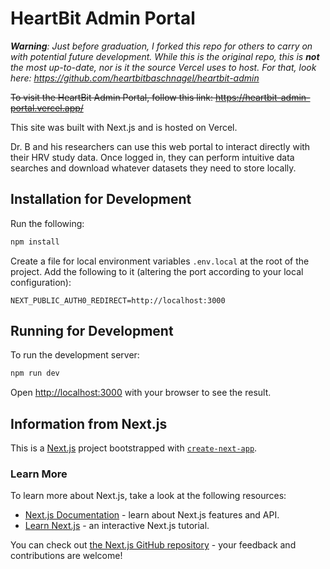 # HeartBit Admin Portal

***Warning**: Just before graduation, I forked this repo for others to carry on with potential future development. While this is the original repo, this is **not** the most up-to-date, nor is it the source Vercel uses to host. For that, look here: https://github.com/heartbitbaschnagel/heartbit-admin*

~~To visit the HeartBit Admin Portal, follow this link: https://heartbit-admin-portal.vercel.app/~~

This site was built with Next.js and is hosted on Vercel.

Dr. B and his researchers can use this web portal to interact directly with their HRV study data. Once logged in, they can perform intuitive data searches and download whatever datasets they need to store locally.

## Installation for Development

Run the following:
```bash
npm install
```

Create a file for local environment variables `.env.local` at the root of the project. Add the following to it (altering the port according to your local configuration):
```
NEXT_PUBLIC_AUTH0_REDIRECT=http://localhost:3000
```

## Running for Development

To run the development server:

```bash
npm run dev
```

Open [http://localhost:3000](http://localhost:3000) with your browser to see the result.

## Information from Next.js

This is a [Next.js](https://nextjs.org/) project bootstrapped with [`create-next-app`](https://github.com/vercel/next.js/tree/canary/packages/create-next-app).

### Learn More

To learn more about Next.js, take a look at the following resources:

- [Next.js Documentation](https://nextjs.org/docs) - learn about Next.js features and API.
- [Learn Next.js](https://nextjs.org/learn) - an interactive Next.js tutorial.

You can check out [the Next.js GitHub repository](https://github.com/vercel/next.js/) - your feedback and contributions are welcome!
